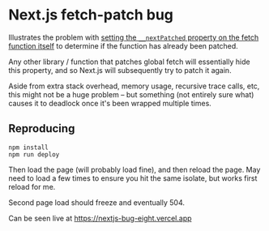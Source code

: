 # Next.js fetch-patch bug

Illustrates the problem with [setting the `__nextPatched` property on the fetch function itself](https://github.com/vercel/next.js/blob/9ec37c120aba9d5f16e00566a10cba68858e363d/packages/next/src/server/lib/patch-fetch.ts#L779) to determine if the function has already been patched.

Any other library / function that patches global fetch will essentially hide this property, and so Next.js will subsequently try to patch it again.

Aside from extra stack overhead, memory usage, recursive trace calls, etc, this might not be a huge problem – but something (not entirely sure what) causes it to deadlock once it's been wrapped multiple times.

## Reproducing

```
npm install
npm run deploy
```

Then load the page (will probably load fine), and then reload the page.
May need to load a few times to ensure you hit the same isolate, but works first reload for me.

Second page load should freeze and eventually 504.

Can be seen live at https://nextjs-bug-eight.vercel.app
